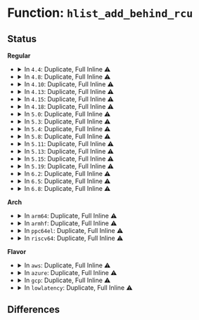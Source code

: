 # Function: <code>hlist_add_behind_rcu</code>

## Status
<b>Regular</b>
<ul>
<li>
<details>
<summary>In <code>4.4</code>: Duplicate, Full Inline ⚠️</summary>

**Collision:** Static Duplication

**Inline:** Full

**Transformation:** False

**Instances:**

```
In fs/namespace.c (ffffffff8122cda2)
Location: include/linux/rculist.h:449
Inline: True
Inline callers:
  - fs/namespace.c:copy_tree
```
```
In fs/notify/mark.c (ffffffff81250788)
Location: include/linux/rculist.h:449
Inline: True
Inline callers:
  - fs/notify/mark.c:fsnotify_add_mark_list
```
```
In net/ipv4/fib_trie.c (ffffffff817a03d9)
Location: include/linux/rculist.h:449
Inline: True
Inline callers:
  - net/ipv4/fib_trie.c:fib_insert_alias
```
```
In net/ipv6/addrlabel.c (ffffffff817d2ade)
Location: include/linux/rculist.h:449
Inline: True
Inline callers:
  - net/ipv6/addrlabel.c:ip6addrlbl_add
```
</details>
</li>
<li>
<details>
<summary>In <code>4.8</code>: Duplicate, Full Inline ⚠️</summary>

**Collision:** Static Duplication

**Inline:** Full

**Transformation:** False

**Instances:**

```
In fs/namespace.c (ffffffff81256ea3)
Location: include/linux/rculist.h:571
Inline: True
Inline callers:
  - fs/namespace.c:copy_tree
```
```
In fs/notify/mark.c (ffffffff81278e0e)
Location: include/linux/rculist.h:571
Inline: True
Inline callers:
  - fs/notify/mark.c:fsnotify_add_mark_list
```
```
In net/ipv4/fib_trie.c (ffffffff8180dfb9)
Location: include/linux/rculist.h:571
Inline: True
Inline callers:
  - net/ipv4/fib_trie.c:fib_insert_alias
```
```
In net/ipv6/addrlabel.c (ffffffff818404e2)
Location: include/linux/rculist.h:571
Inline: True
Inline callers:
  - net/ipv6/addrlabel.c:ip6addrlbl_add
```
</details>
</li>
<li>
<details>
<summary>In <code>4.10</code>: Duplicate, Full Inline ⚠️</summary>

**Collision:** Static Duplication

**Inline:** Full

**Transformation:** False

**Instances:**

```
In fs/notify/mark.c (ffffffff8128ca3e)
Location: include/linux/rculist.h:569
Inline: True
Inline callers:
  - fs/notify/mark.c:fsnotify_add_mark_list
```
```
In net/ipv4/fib_trie.c (ffffffff8183f413)
Location: include/linux/rculist.h:569
Inline: True
Inline callers:
  - net/ipv4/fib_trie.c:fib_insert_alias
```
```
In net/xfrm/xfrm_policy.c (ffffffff81850a7a)
Location: include/linux/rculist.h:569
Inline: True
Inline callers:
  - net/xfrm/xfrm_policy.c:xfrm_hash_resize
```
```
In net/ipv6/addrlabel.c (ffffffff81872162)
Location: include/linux/rculist.h:569
Inline: True
Inline callers:
  - net/ipv6/addrlabel.c:ip6addrlbl_add
```
</details>
</li>
<li>
<details>
<summary>In <code>4.13</code>: Duplicate, Full Inline ⚠️</summary>

**Collision:** Static Duplication

**Inline:** Full

**Transformation:** False

**Instances:**

```
In fs/notify/mark.c (ffffffff81299d31)
Location: include/linux/rculist.h:570
Inline: True
Inline callers:
  - fs/notify/mark.c:fsnotify_add_mark_locked
```
```
In net/ipv4/fib_trie.c (ffffffff8186099f)
Location: include/linux/rculist.h:570
Inline: True
Inline callers:
  - net/ipv4/fib_trie.c:fib_insert_alias
```
```
In net/xfrm/xfrm_policy.c (ffffffff818745ff)
Location: include/linux/rculist.h:570
Inline: True
Inline callers:
  - net/xfrm/xfrm_policy.c:xfrm_hash_resize
```
```
In net/ipv6/addrlabel.c (ffffffff81896eb6)
Location: include/linux/rculist.h:570
Inline: True
Inline callers:
  - net/ipv6/addrlabel.c:ip6addrlbl_add
```
</details>
</li>
<li>
<details>
<summary>In <code>4.15</code>: Duplicate, Full Inline ⚠️</summary>

**Collision:** Static Duplication

**Inline:** Full

**Transformation:** False

**Instances:**

```
In fs/notify/mark.c (ffffffff812bd0e1)
Location: include/linux/rculist.h:571
Inline: True
Inline callers:
  - fs/notify/mark.c:fsnotify_add_mark_locked
```
```
In net/ipv4/fib_trie.c (ffffffff818e0a1f)
Location: include/linux/rculist.h:571
Inline: True
Inline callers:
  - net/ipv4/fib_trie.c:fib_insert_alias
```
```
In net/xfrm/xfrm_policy.c (ffffffff818f4b69)
Location: include/linux/rculist.h:571
Inline: True
Inline callers:
  - net/xfrm/xfrm_policy.c:xfrm_hash_resize
```
```
In net/ipv6/addrlabel.c (ffffffff819183ea)
Location: include/linux/rculist.h:571
Inline: True
Inline callers:
  - net/ipv6/addrlabel.c:ip6addrlbl_add
```
</details>
</li>
<li>
<details>
<summary>In <code>4.18</code>: Duplicate, Full Inline ⚠️</summary>

**Collision:** Static Duplication

**Inline:** Full

**Transformation:** False

**Instances:**

```
In fs/notify/mark.c (ffffffff812e5da0)
Location: include/linux/rculist.h:584
Inline: True
Inline callers:
  - fs/notify/mark.c:fsnotify_add_mark_locked
```
```
In net/ipv4/fib_trie.c (ffffffff81937194)
Location: include/linux/rculist.h:584
Inline: True
Inline callers:
  - net/ipv4/fib_trie.c:fib_insert_alias
```
```
In net/xfrm/xfrm_policy.c (ffffffff8194b280)
Location: include/linux/rculist.h:584
Inline: True
Inline callers:
  - net/xfrm/xfrm_policy.c:xfrm_hash_resize
```
```
In net/ipv6/addrlabel.c (ffffffff8196fc51)
Location: include/linux/rculist.h:584
Inline: True
Inline callers:
  - net/ipv6/addrlabel.c:ip6addrlbl_add
```
</details>
</li>
<li>
<details>
<summary>In <code>5.0</code>: Duplicate, Full Inline ⚠️</summary>

**Collision:** Static Duplication

**Inline:** Full

**Transformation:** False

**Instances:**

```
In fs/notify/mark.c (ffffffff812fa992)
Location: include/linux/rculist.h:599
Inline: True
Inline callers:
  - fs/notify/mark.c:fsnotify_add_mark_locked
```
```
In net/ipv4/fib_trie.c (ffffffff81966b84)
Location: include/linux/rculist.h:599
Inline: True
Inline callers:
  - net/ipv4/fib_trie.c:fib_insert_alias
```
```
In net/xfrm/xfrm_policy.c (ffffffff8197c09d)
Location: include/linux/rculist.h:599
Inline: True
Inline callers:
  - net/xfrm/xfrm_policy.c:xfrm_policy_insert_list
  - net/xfrm/xfrm_policy.c:xfrm_hash_rebuild
  - net/xfrm/xfrm_policy.c:xfrm_policy_inexact_insert
  - net/xfrm/xfrm_policy.c:xfrm_policy_inexact_list_reinsert
  - net/xfrm/xfrm_policy.c:xfrm_hash_resize
```
```
In net/ipv6/addrlabel.c (ffffffff819a5871)
Location: include/linux/rculist.h:599
Inline: True
Inline callers:
  - net/ipv6/addrlabel.c:ip6addrlbl_add
```
</details>
</li>
<li>
<details>
<summary>In <code>5.3</code>: Duplicate, Full Inline ⚠️</summary>

**Collision:** Static Duplication

**Inline:** Full

**Transformation:** False

**Instances:**

```
In fs/notify/mark.c (ffffffff8131ab1f)
Location: include/linux/rculist.h:599
Inline: True
Inline callers:
  - fs/notify/mark.c:fsnotify_add_mark_list
```
```
In net/ipv4/fib_trie.c (ffffffff819ccc25)
Location: include/linux/rculist.h:599
Inline: True
Inline callers:
  - net/ipv4/fib_trie.c:fib_insert_alias
```
```
In net/xfrm/xfrm_policy.c (ffffffff819e59e4)
Location: include/linux/rculist.h:599
Inline: True
Inline callers:
  - net/xfrm/xfrm_policy.c:xfrm_policy_insert_list
  - net/xfrm/xfrm_policy.c:xfrm_hash_rebuild
  - net/xfrm/xfrm_policy.c:xfrm_policy_inexact_insert
  - net/xfrm/xfrm_policy.c:xfrm_policy_inexact_list_reinsert
  - net/xfrm/xfrm_policy.c:xfrm_hash_resize
```
```
In net/ipv6/addrlabel.c (ffffffff81a11dd5)
Location: include/linux/rculist.h:599
Inline: True
Inline callers:
  - net/ipv6/addrlabel.c:ip6addrlbl_add
```
</details>
</li>
<li>
<details>
<summary>In <code>5.4</code>: Duplicate, Full Inline ⚠️</summary>

**Collision:** Static Duplication

**Inline:** Full

**Transformation:** False

**Instances:**

```
In fs/notify/mark.c (ffffffff8132e039)
Location: include/linux/rculist.h:619
Inline: True
Inline callers:
  - fs/notify/mark.c:fsnotify_add_mark_locked
```
```
In net/ipv4/fib_trie.c (ffffffff81a0379d)
Location: include/linux/rculist.h:619
Inline: True
Inline callers:
  - net/ipv4/fib_trie.c:fib_insert_alias
```
```
In net/xfrm/xfrm_policy.c (ffffffff81a1c9df)
Location: include/linux/rculist.h:619
Inline: True
Inline callers:
  - net/xfrm/xfrm_policy.c:xfrm_policy_insert_list
  - net/xfrm/xfrm_policy.c:xfrm_hash_rebuild
  - net/xfrm/xfrm_policy.c:xfrm_policy_inexact_insert
  - net/xfrm/xfrm_policy.c:xfrm_policy_inexact_list_reinsert
  - net/xfrm/xfrm_policy.c:xfrm_hash_resize
```
```
In net/ipv6/addrlabel.c (ffffffff81a489f5)
Location: include/linux/rculist.h:619
Inline: True
Inline callers:
  - net/ipv6/addrlabel.c:ip6addrlbl_add
```
</details>
</li>
<li>
<details>
<summary>In <code>5.8</code>: Duplicate, Full Inline ⚠️</summary>

**Collision:** Static Duplication

**Inline:** Full

**Transformation:** False

**Instances:**

```
In fs/notify/mark.c (ffffffff813676f8)
Location: include/linux/rculist.h:650
Inline: True
Inline callers:
  - fs/notify/mark.c:fsnotify_add_mark_list
```
```
In net/ipv4/fib_trie.c (ffffffff81af3036)
Location: include/linux/rculist.h:650
Inline: True
Inline callers:
  - net/ipv4/fib_trie.c:fib_insert_alias
```
```
In net/xfrm/xfrm_policy.c (ffffffff81b0ffac)
Location: include/linux/rculist.h:650
Inline: True
Inline callers:
  - net/xfrm/xfrm_policy.c:xfrm_policy_insert_list
  - net/xfrm/xfrm_policy.c:xfrm_policy_insert_inexact_list
  - net/xfrm/xfrm_policy.c:xfrm_hash_rebuild
  - net/xfrm/xfrm_policy.c:xfrm_policy_inexact_list_reinsert
  - net/xfrm/xfrm_policy.c:xfrm_dst_hash_transfer
```
```
In net/ipv6/addrlabel.c (ffffffff81b3ed23)
Location: include/linux/rculist.h:650
Inline: True
Inline callers:
  - net/ipv6/addrlabel.c:__ip6addrlbl_add
```
</details>
</li>
<li>
<details>
<summary>In <code>5.11</code>: Duplicate, Full Inline ⚠️</summary>

**Collision:** Static Duplication

**Inline:** Full

**Transformation:** False

**Instances:**

```
In fs/notify/mark.c (ffffffff81374a58)
Location: include/linux/rculist.h:679
Inline: True
Inline callers:
  - fs/notify/mark.c:fsnotify_add_mark_list
```
```
In net/ipv4/fib_trie.c (ffffffff81afff46)
Location: include/linux/rculist.h:679
Inline: True
Inline callers:
  - net/ipv4/fib_trie.c:fib_insert_alias
```
```
In net/xfrm/xfrm_policy.c (ffffffff81b1e29c)
Location: include/linux/rculist.h:679
Inline: True
Inline callers:
  - net/xfrm/xfrm_policy.c:xfrm_policy_insert_list
  - net/xfrm/xfrm_policy.c:xfrm_policy_insert_inexact_list
  - net/xfrm/xfrm_policy.c:xfrm_hash_rebuild
  - net/xfrm/xfrm_policy.c:xfrm_policy_inexact_list_reinsert
  - net/xfrm/xfrm_policy.c:xfrm_dst_hash_transfer
```
```
In net/ipv6/addrlabel.c (ffffffff81b4d733)
Location: include/linux/rculist.h:679
Inline: True
Inline callers:
  - net/ipv6/addrlabel.c:__ip6addrlbl_add
```
</details>
</li>
<li>
<details>
<summary>In <code>5.13</code>: Duplicate, Full Inline ⚠️</summary>

**Collision:** Static Duplication

**Inline:** Full

**Transformation:** False

**Instances:**

```
In fs/notify/mark.c (ffffffff8137b40f)
Location: include/linux/rculist.h:679
Inline: True
Inline callers:
  - fs/notify/mark.c:fsnotify_add_mark_list
```
```
In net/ipv4/fib_trie.c (ffffffff81aeb440)
Location: include/linux/rculist.h:679
Inline: True
Inline callers:
  - net/ipv4/fib_trie.c:fib_insert_alias
```
```
In net/xfrm/xfrm_policy.c (ffffffff81b0bbfe)
Location: include/linux/rculist.h:679
Inline: True
Inline callers:
  - net/xfrm/xfrm_policy.c:xfrm_policy_insert_list
  - net/xfrm/xfrm_policy.c:xfrm_policy_insert_inexact_list
  - net/xfrm/xfrm_policy.c:xfrm_hash_rebuild
  - net/xfrm/xfrm_policy.c:xfrm_policy_inexact_list_reinsert
  - net/xfrm/xfrm_policy.c:xfrm_dst_hash_transfer
```
```
In net/ipv6/addrlabel.c (ffffffff81b3bdf6)
Location: include/linux/rculist.h:679
Inline: True
Inline callers:
  - net/ipv6/addrlabel.c:ip6addrlbl_add
```
</details>
</li>
<li>
<details>
<summary>In <code>5.15</code>: Duplicate, Full Inline ⚠️</summary>

**Collision:** Static Duplication

**Inline:** Full

**Transformation:** False

**Instances:**

```
In fs/notify/mark.c (ffffffff813c8155)
Location: include/linux/rculist.h:678
Inline: True
Inline callers:
  - fs/notify/mark.c:fsnotify_add_mark_list
```
```
In net/ipv4/fib_trie.c (ffffffff81bab790)
Location: include/linux/rculist.h:678
Inline: True
Inline callers:
  - net/ipv4/fib_trie.c:fib_insert_alias
```
```
In net/xfrm/xfrm_policy.c (ffffffff81bcebbe)
Location: include/linux/rculist.h:678
Inline: True
Inline callers:
  - net/xfrm/xfrm_policy.c:xfrm_policy_insert_list
  - net/xfrm/xfrm_policy.c:xfrm_policy_insert_inexact_list
  - net/xfrm/xfrm_policy.c:xfrm_hash_rebuild
  - net/xfrm/xfrm_policy.c:xfrm_policy_inexact_list_reinsert
  - net/xfrm/xfrm_policy.c:xfrm_dst_hash_transfer
```
```
In net/ipv6/addrlabel.c (ffffffff81c02676)
Location: include/linux/rculist.h:678
Inline: True
Inline callers:
  - net/ipv6/addrlabel.c:ip6addrlbl_add
```
</details>
</li>
<li>
<details>
<summary>In <code>5.19</code>: Duplicate, Full Inline ⚠️</summary>

**Collision:** Static Duplication

**Inline:** Full

**Transformation:** False

**Instances:**

```
In fs/notify/mark.c (ffffffff8144f948)
Location: include/linux/rculist.h:678
Inline: True
```
```
In net/ipv4/fib_trie.c (ffffffff81d3e5ef)
Location: include/linux/rculist.h:678
Inline: True
Inline callers:
  - net/ipv4/fib_trie.c:fib_insert_alias
```
```
In net/xfrm/xfrm_policy.c (ffffffff81d65aee)
Location: include/linux/rculist.h:678
Inline: True
Inline callers:
  - net/xfrm/xfrm_policy.c:xfrm_policy_insert_list
  - net/xfrm/xfrm_policy.c:xfrm_policy_insert_inexact_list
  - net/xfrm/xfrm_policy.c:xfrm_hash_rebuild
  - net/xfrm/xfrm_policy.c:xfrm_policy_inexact_list_reinsert
  - net/xfrm/xfrm_policy.c:xfrm_dst_hash_transfer
```
```
In net/ipv6/addrlabel.c (ffffffff81d9bbc1)
Location: include/linux/rculist.h:678
Inline: True
Inline callers:
  - net/ipv6/addrlabel.c:__ip6addrlbl_add
```
</details>
</li>
<li>
<details>
<summary>In <code>6.2</code>: Duplicate, Full Inline ⚠️</summary>

**Collision:** Static Duplication

**Inline:** Full

**Transformation:** False

**Instances:**

```
In kernel/printk/printk.c (ffffffff81190785)
Location: include/linux/rculist.h:678
Inline: True
Inline callers:
  - kernel/printk/printk.c:register_console
```
```
In fs/notify/mark.c (ffffffff814de1e8)
Location: include/linux/rculist.h:678
Inline: True
```
```
In net/ipv4/fib_trie.c (ffffffff81f071cf)
Location: include/linux/rculist.h:678
Inline: True
Inline callers:
  - net/ipv4/fib_trie.c:fib_insert_alias
```
```
In net/xfrm/xfrm_policy.c (ffffffff81f30a88)
Location: include/linux/rculist.h:678
Inline: True
Inline callers:
  - net/xfrm/xfrm_policy.c:xfrm_policy_insert_list
  - net/xfrm/xfrm_policy.c:xfrm_policy_insert_inexact_list
  - net/xfrm/xfrm_policy.c:xfrm_hash_rebuild
  - net/xfrm/xfrm_policy.c:xfrm_policy_inexact_list_reinsert
  - net/xfrm/xfrm_policy.c:xfrm_dst_hash_transfer
```
```
In net/ipv6/addrlabel.c (ffffffff81f6a841)
Location: include/linux/rculist.h:678
Inline: True
Inline callers:
  - net/ipv6/addrlabel.c:__ip6addrlbl_add
```
</details>
</li>
<li>
<details>
<summary>In <code>6.5</code>: Duplicate, Full Inline ⚠️</summary>

**Collision:** Static Duplication

**Inline:** Full

**Transformation:** False

**Instances:**

```
In kernel/printk/printk.c (ffffffff811a209f)
Location: include/linux/rculist.h:678
Inline: True
Inline callers:
  - kernel/printk/printk.c:register_console
```
```
In fs/notify/mark.c (ffffffff81514a1b)
Location: include/linux/rculist.h:678
Inline: True
```
```
In net/ipv4/fib_trie.c (ffffffff81f66c96)
Location: include/linux/rculist.h:678
Inline: True
Inline callers:
  - net/ipv4/fib_trie.c:fib_insert_alias
```
```
In net/xfrm/xfrm_policy.c (ffffffff81f90af8)
Location: include/linux/rculist.h:678
Inline: True
Inline callers:
  - net/xfrm/xfrm_policy.c:xfrm_policy_insert_list
  - net/xfrm/xfrm_policy.c:xfrm_policy_insert_inexact_list
  - net/xfrm/xfrm_policy.c:xfrm_hash_rebuild
  - net/xfrm/xfrm_policy.c:xfrm_policy_inexact_list_reinsert
  - net/xfrm/xfrm_policy.c:xfrm_dst_hash_transfer
```
```
In net/ipv6/addrlabel.c (ffffffff81fca86d)
Location: include/linux/rculist.h:678
Inline: True
Inline callers:
  - net/ipv6/addrlabel.c:__ip6addrlbl_add
```
</details>
</li>
<li>
<details>
<summary>In <code>6.8</code>: Duplicate, Full Inline ⚠️</summary>

**Collision:** Static Duplication

**Inline:** Full

**Transformation:** False

**Instances:**

```
In kernel/printk/printk.c (ffffffff811b2f70)
Location: include/linux/rculist.h:678
Inline: True
Inline callers:
  - kernel/printk/printk.c:register_console
```
```
In fs/notify/mark.c (ffffffff81548e31)
Location: include/linux/rculist.h:678
Inline: True
```
```
In net/ipv4/fib_trie.c (ffffffff8202d269)
Location: include/linux/rculist.h:678
Inline: True
Inline callers:
  - net/ipv4/fib_trie.c:fib_insert_alias
```
```
In net/xfrm/xfrm_policy.c (ffffffff8205e868)
Location: include/linux/rculist.h:678
Inline: True
Inline callers:
  - net/xfrm/xfrm_policy.c:xfrm_policy_insert_list
  - net/xfrm/xfrm_policy.c:xfrm_policy_insert_inexact_list
  - net/xfrm/xfrm_policy.c:xfrm_hash_rebuild
  - net/xfrm/xfrm_policy.c:xfrm_policy_inexact_list_reinsert
  - net/xfrm/xfrm_policy.c:xfrm_dst_hash_transfer
```
```
In net/ipv6/addrlabel.c (ffffffff8209800d)
Location: include/linux/rculist.h:678
Inline: True
Inline callers:
  - net/ipv6/addrlabel.c:__ip6addrlbl_add
```
</details>
</li>
</ul>
<b>Arch</b>
<ul>
<li>
<details>
<summary>In <code>arm64</code>: Duplicate, Full Inline ⚠️</summary>

**Collision:** Static Duplication

**Inline:** Full

**Transformation:** False

**Instances:**

```
In fs/notify/mark.c (ffff8000103e9b0c)
Location: include/linux/rculist.h:619
Inline: True
Inline callers:
  - fs/notify/mark.c:fsnotify_add_mark_list
```
```
In net/ipv4/fib_trie.c (ffff800010cbc250)
Location: include/linux/rculist.h:619
Inline: True
Inline callers:
  - net/ipv4/fib_trie.c:fib_insert_alias
```
```
In net/xfrm/xfrm_policy.c (ffff800010cd8d88)
Location: include/linux/rculist.h:619
Inline: True
Inline callers:
  - net/xfrm/xfrm_policy.c:xfrm_policy_insert_list
  - net/xfrm/xfrm_policy.c:xfrm_hash_rebuild
  - net/xfrm/xfrm_policy.c:xfrm_policy_inexact_insert
  - net/xfrm/xfrm_policy.c:xfrm_policy_inexact_list_reinsert
  - net/xfrm/xfrm_policy.c:xfrm_hash_resize
```
```
In net/ipv6/addrlabel.c (ffff800010d0bdf8)
Location: include/linux/rculist.h:619
Inline: True
Inline callers:
  - net/ipv6/addrlabel.c:ip6addrlbl_add
```
</details>
</li>
<li>
<details>
<summary>In <code>armhf</code>: Duplicate, Full Inline ⚠️</summary>

**Collision:** Static Duplication

**Inline:** Full

**Transformation:** False

**Instances:**

```
In fs/notify/mark.c (c05c12f8)
Location: include/linux/rculist.h:619
Inline: True
Inline callers:
  - fs/notify/mark.c:fsnotify_add_mark_list
```
```
In net/ipv4/fib_trie.c (c0dc7a90)
Location: include/linux/rculist.h:619
Inline: True
Inline callers:
  - net/ipv4/fib_trie.c:fib_insert_alias
```
```
In net/xfrm/xfrm_policy.c (c0de29a4)
Location: include/linux/rculist.h:619
Inline: True
Inline callers:
  - net/xfrm/xfrm_policy.c:xfrm_policy_insert_list
  - net/xfrm/xfrm_policy.c:xfrm_hash_rebuild
  - net/xfrm/xfrm_policy.c:xfrm_policy_inexact_insert
  - net/xfrm/xfrm_policy.c:xfrm_policy_inexact_list_reinsert
  - net/xfrm/xfrm_policy.c:xfrm_hash_resize
```
```
In net/ipv6/addrlabel.c (c0e11b70)
Location: include/linux/rculist.h:619
Inline: True
Inline callers:
  - net/ipv6/addrlabel.c:ip6addrlbl_add
```
</details>
</li>
<li>
<details>
<summary>In <code>ppc64el</code>: Duplicate, Full Inline ⚠️</summary>

**Collision:** Static Duplication

**Inline:** Full

**Transformation:** False

**Instances:**

```
In fs/notify/mark.c (c0000000004f0e04)
Location: include/linux/rculist.h:619
Inline: True
Inline callers:
  - fs/notify/mark.c:fsnotify_add_mark_list
```
```
In net/ipv4/fib_trie.c (c000000000dd5dd0)
Location: include/linux/rculist.h:619
Inline: True
Inline callers:
  - net/ipv4/fib_trie.c:fib_insert_alias
```
```
In net/xfrm/xfrm_policy.c (c000000000df953c)
Location: include/linux/rculist.h:619
Inline: True
Inline callers:
  - net/xfrm/xfrm_policy.c:xfrm_policy_insert_list
  - net/xfrm/xfrm_policy.c:xfrm_hash_rebuild
  - net/xfrm/xfrm_policy.c:xfrm_policy_inexact_insert
  - net/xfrm/xfrm_policy.c:xfrm_policy_inexact_list_reinsert
  - net/xfrm/xfrm_policy.c:xfrm_bydst_resize
```
```
In net/ipv6/addrlabel.c (c000000000e366c8)
Location: include/linux/rculist.h:619
Inline: True
Inline callers:
  - net/ipv6/addrlabel.c:ip6addrlbl_add
```
</details>
</li>
<li>
<details>
<summary>In <code>riscv64</code>: Duplicate, Full Inline ⚠️</summary>

**Collision:** Static Duplication

**Inline:** Full

**Transformation:** False

**Instances:**

```
In fs/notify/mark.c (ffffffe00029e3e4)
Location: include/linux/rculist.h:619
Inline: True
Inline callers:
  - fs/notify/mark.c:fsnotify_add_mark_list
```
```
In net/ipv4/fib_trie.c (ffffffe00081272a)
Location: include/linux/rculist.h:619
Inline: True
Inline callers:
  - net/ipv4/fib_trie.c:fib_insert_alias
```
```
In net/xfrm/xfrm_policy.c (ffffffe0008292c4)
Location: include/linux/rculist.h:619
Inline: True
Inline callers:
  - net/xfrm/xfrm_policy.c:xfrm_policy_insert_list
  - net/xfrm/xfrm_policy.c:xfrm_hash_rebuild
  - net/xfrm/xfrm_policy.c:xfrm_policy_inexact_insert
  - net/xfrm/xfrm_policy.c:xfrm_policy_inexact_list_reinsert
  - net/xfrm/xfrm_policy.c:xfrm_hash_resize
```
```
In net/ipv6/addrlabel.c (ffffffe000852d8c)
Location: include/linux/rculist.h:619
Inline: True
Inline callers:
  - net/ipv6/addrlabel.c:ip6addrlbl_add
```
</details>
</li>
</ul>
<b>Flavor</b>
<ul>
<li>
<details>
<summary>In <code>aws</code>: Duplicate, Full Inline ⚠️</summary>

**Collision:** Static Duplication

**Inline:** Full

**Transformation:** False

**Instances:**

```
In fs/notify/mark.c (ffffffff81326619)
Location: include/linux/rculist.h:619
Inline: True
Inline callers:
  - fs/notify/mark.c:fsnotify_add_mark_locked
```
```
In net/ipv4/fib_trie.c (ffffffff819a353d)
Location: include/linux/rculist.h:619
Inline: True
Inline callers:
  - net/ipv4/fib_trie.c:fib_insert_alias
```
```
In net/xfrm/xfrm_policy.c (ffffffff819bc06f)
Location: include/linux/rculist.h:619
Inline: True
Inline callers:
  - net/xfrm/xfrm_policy.c:xfrm_policy_insert_list
  - net/xfrm/xfrm_policy.c:xfrm_hash_rebuild
  - net/xfrm/xfrm_policy.c:xfrm_policy_inexact_insert
  - net/xfrm/xfrm_policy.c:xfrm_policy_inexact_list_reinsert
  - net/xfrm/xfrm_policy.c:xfrm_hash_resize
```
```
In net/ipv6/addrlabel.c (ffffffff819e8085)
Location: include/linux/rculist.h:619
Inline: True
Inline callers:
  - net/ipv6/addrlabel.c:ip6addrlbl_add
```
</details>
</li>
<li>
<details>
<summary>In <code>azure</code>: Duplicate, Full Inline ⚠️</summary>

**Collision:** Static Duplication

**Inline:** Full

**Transformation:** False

**Instances:**

```
In fs/notify/mark.c (ffffffff813171b9)
Location: include/linux/rculist.h:619
Inline: True
Inline callers:
  - fs/notify/mark.c:fsnotify_add_mark_locked
```
```
In net/ipv4/fib_trie.c (ffffffff8195cffd)
Location: include/linux/rculist.h:619
Inline: True
Inline callers:
  - net/ipv4/fib_trie.c:fib_insert_alias
```
```
In net/xfrm/xfrm_policy.c (ffffffff81978e5f)
Location: include/linux/rculist.h:619
Inline: True
Inline callers:
  - net/xfrm/xfrm_policy.c:xfrm_policy_insert_list
  - net/xfrm/xfrm_policy.c:xfrm_hash_rebuild
  - net/xfrm/xfrm_policy.c:xfrm_policy_inexact_insert
  - net/xfrm/xfrm_policy.c:xfrm_policy_inexact_list_reinsert
  - net/xfrm/xfrm_policy.c:xfrm_hash_resize
```
```
In net/ipv6/addrlabel.c (ffffffff819a4e45)
Location: include/linux/rculist.h:619
Inline: True
Inline callers:
  - net/ipv6/addrlabel.c:ip6addrlbl_add
```
</details>
</li>
<li>
<details>
<summary>In <code>gcp</code>: Duplicate, Full Inline ⚠️</summary>

**Collision:** Static Duplication

**Inline:** Full

**Transformation:** False

**Instances:**

```
In fs/notify/mark.c (ffffffff813240e9)
Location: include/linux/rculist.h:619
Inline: True
Inline callers:
  - fs/notify/mark.c:fsnotify_add_mark_locked
```
```
In net/ipv4/fib_trie.c (ffffffff81a0dddd)
Location: include/linux/rculist.h:619
Inline: True
Inline callers:
  - net/ipv4/fib_trie.c:fib_insert_alias
```
```
In net/xfrm/xfrm_policy.c (ffffffff81a26aef)
Location: include/linux/rculist.h:619
Inline: True
Inline callers:
  - net/xfrm/xfrm_policy.c:xfrm_policy_insert_list
  - net/xfrm/xfrm_policy.c:xfrm_hash_rebuild
  - net/xfrm/xfrm_policy.c:xfrm_policy_inexact_insert
  - net/xfrm/xfrm_policy.c:xfrm_policy_inexact_list_reinsert
  - net/xfrm/xfrm_policy.c:xfrm_hash_resize
```
```
In net/ipv6/addrlabel.c (ffffffff81a52b05)
Location: include/linux/rculist.h:619
Inline: True
Inline callers:
  - net/ipv6/addrlabel.c:ip6addrlbl_add
```
</details>
</li>
<li>
<details>
<summary>In <code>lowlatency</code>: Duplicate, Full Inline ⚠️</summary>

**Collision:** Static Duplication

**Inline:** Full

**Transformation:** False

**Instances:**

```
In fs/notify/mark.c (ffffffff81335e27)
Location: include/linux/rculist.h:619
Inline: True
Inline callers:
  - fs/notify/mark.c:fsnotify_add_mark_locked
```
```
In net/ipv4/fib_trie.c (ffffffff81a185ed)
Location: include/linux/rculist.h:619
Inline: True
Inline callers:
  - net/ipv4/fib_trie.c:fib_insert_alias
```
```
In net/xfrm/xfrm_policy.c (ffffffff81a31f8f)
Location: include/linux/rculist.h:619
Inline: True
Inline callers:
  - net/xfrm/xfrm_policy.c:xfrm_policy_insert_list
  - net/xfrm/xfrm_policy.c:xfrm_hash_rebuild
  - net/xfrm/xfrm_policy.c:xfrm_policy_inexact_insert
  - net/xfrm/xfrm_policy.c:xfrm_policy_inexact_list_reinsert
  - net/xfrm/xfrm_policy.c:xfrm_hash_resize
```
```
In net/ipv6/addrlabel.c (ffffffff81a5ea77)
Location: include/linux/rculist.h:619
Inline: True
Inline callers:
  - net/ipv6/addrlabel.c:ip6addrlbl_add
```
</details>
</li>
</ul>

## Differences
